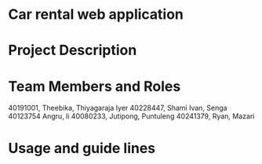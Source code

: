 # Car rental web application

# Project Description

# Team Members and Roles
40191001, Theebika, Thiyagaraja Iyer
40228447, Shami Ivan, Senga
40123754 Angru, li
40080233, Jutipong, Puntuleng
40241379, Ryan, Mazari

# Usage and guide lines
